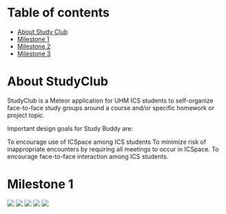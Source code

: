 # Table of contents

* [About Study Club](#about-studyclub2018)
* [Milestone 1](#about-studyclub2018)
* [Milestone 2](#about-studyclub2018)
* [Milestone 3](#about-studyclub2018)

# About StudyClub

StudyClub is a Meteor application for UHM ICS students to self-organize face-to-face study groups around a course and/or specific homework or project topic.


Important design goals for Study Buddy are:

To encourage use of ICSpace among ICS students
To minimize risk of inappropriate encounters by requiring all meetings to occur in ICSpace.
To encourage face-to-face interaction among ICS students.

# Milestone 1

<img class="ui floated image" src="../image/landing_page.jpg">

<img class="ui floated image" src="../image/user_home_page.jpg">

<img class="ui floated image" src="../image/user_profile_page.jpg">

<img class="ui floated image" src="../image/admin_home_page.jpg">

<img class="ui floated image" src="../image/calendar_page.jpg">




